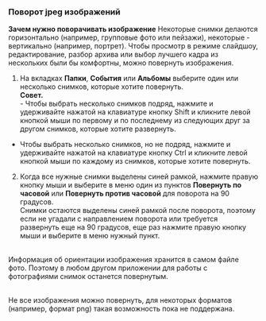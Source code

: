 ### Поворот jpeg изображений

**Зачем нужно поворачивать изображение**
Некоторые снимки делаются горизонтально (например, групповые фото или пейзажи), некоторые - вертикально (например, портрет). Чтобы просмотр в режиме слайдшоу, редактирование, разбор архива или выбор лучшего кадра из нескольких были бы комфортны, можно повернуть изображения.

1. На вкладках **Папки**, **События** или **Альбомы** выберите один или несколько снимков, которые хотите повернуть. 
<br>**Совет.**
<br>- Чтобы выбрать несколько снимков подряд, нажмите и удерживайте нажатой на клавиатуре кнопку Shift и кликните левой кнопкой мыши по первому и по последнему из следующих друг за другом снимков, которые хотите развернуть.
- Чтобы выбрать несколько снимков, но не подряд, нажмите и удерживайте нажатой на клавиатуре кнопку Ctrl и кликните левой кнопкой мыши по каждому из снимков, которые хотите повернуть.
2. Когда все нужные снимки выделены синей рамкой, нажмите правую кнопку мыши и выберите в меню один из пунктов **Повернуть по часовой** или **Повернуть против часовой** для поворота на 90 градусов.
<br>Снимки остаются выделены синей рамкой после поворота, поэтому если не угадали с направлением поворота или требуется развернуть еще на 90 градусов, еще раз нажмите правую кнопку мыши и выберите в меню нужный пункт.

<br>Информация об ориентации изображения хранится в самом файле фото. Поэтому в любом другом приложении для работы с фотографиями снимок останется повернутым.

<br>Не все изображения можно повернуть, для некоторых форматов (например, формат png) такая возможность пока не поддержана.